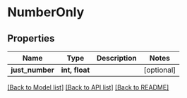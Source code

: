 # NumberOnly

## Properties
Name | Type | Description | Notes
------------ | ------------- | ------------- | -------------
**just_number** | **int, float** |  | [optional] 

[[Back to Model list]](../README.md#documentation-for-models) [[Back to API list]](../README.md#documentation-for-api-endpoints) [[Back to README]](../README.md)


